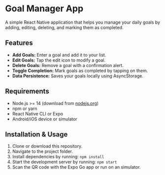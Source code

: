 # Goal Manager App

A simple React Native application that helps you manage your daily goals by adding, editing, deleting, and marking them as completed.

## Features

- **Add Goals:** Enter a goal and add it to your list.
- **Edit Goals:** Tap the edit icon to modify a goal.
- **Delete Goals:** Remove a goal with a confirmation alert.
- **Toggle Completion:** Mark goals as completed by tapping on them.
- **Data Persistence:** Saves your goals locally using AsyncStorage.

## Requirements

- Node.js >= 14 (download from [nodejs.org](https://nodejs.org/))
- npm or yarn
- React Native CLI or Expo
- Android/iOS device or simulator

## Installation & Usage

1. Clone or download this repository.
2. Navigate to the project folder.
3. Install dependencies by running: `npm install`
4. Start the development server by running: `npm start`
5. Scan the QR code with the Expo Go app or run on an simulator.
